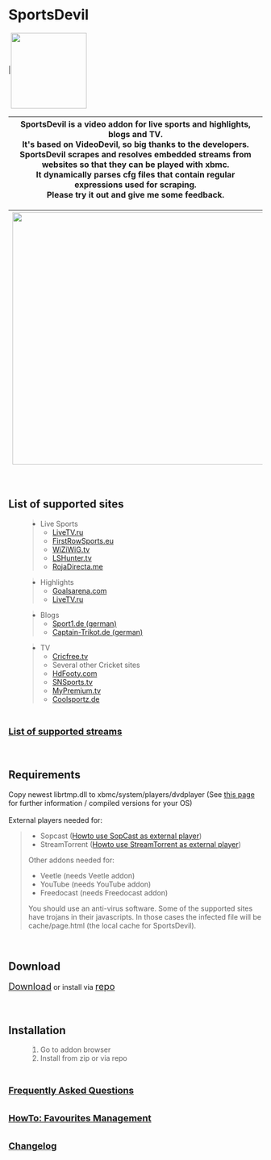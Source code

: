 # SportsDevil #
|<img width='150' align='center' height='150' src='http://s1.directupload.net/images/110424/he54f4fc.png'><table><thead><th>SportsDevil is a video addon for live sports and highlights, blogs and TV.<br>It's based on VideoDevil, so big thanks to the developers.<br>SportsDevil scrapes and resolves embedded streams from websites so that they can be played with xbmc.<br>It dynamically parses cfg files that contain regular expressions used for scraping.<br>Please try it out and give me some feedback.</th></thead><tbody></tbody></table>


<table><thead><th><a href='http://www.pic-upload.de/view-11304290/livetv.ru.menu.jpg.html'><img src='http://www7.pic-upload.de/06.09.11/lmo7inv6x5es.jpg' width='500></a'></th><th><a href='http://www.pic-upload.de/view-11304324/livetv.ru.highlights.jpg.html '><img src='http://www7.pic-upload.de/06.09.11/okrptesovi7.jpg' width='500></a'></th></thead><tbody></tbody></table>


<br>
<h2>List of supported sites</h2>
<ul>
<blockquote><li> Live Sports<br>
<ul>
<li> <a href='http://livetv.ru'>LiveTV.ru</a></li>
<li> <a href='http://www.thefirstrow.eu'>FirstRowSports.eu</a></li>
<li> <a href='http://www.wiziwig.tv'>WiZiWiG.tv</a></li>
<li> <a href='http://www.lshunter.tv'>LSHunter.tv</a></li>
<li> <a href='http://www.rojadirecta.me'>RojaDirecta.me</a></li>
</ul>
</li></blockquote>

<blockquote><li> Highlights<br>
<ul>
<li> <a href='http://www.goalsarena.com'>Goalsarena.com</a></li>
<li> <a href='http://livetv.ru'>LiveTV.ru</a></li>
</ul>
</li></blockquote>

<blockquote><li> Blogs<br>
<ul>
<li> <a href='http://www.sport1.de'>Sport1.de (german)</a></li>
<li> <a href='http://www.captain-trikot.de'>Captain-Trikot.de (german)</a></li>
</ul>
</li></blockquote>

<blockquote><li> TV<br>
<ul>
<li> <a href='http://www.cricfree.tv'>Cricfree.tv</a></li>
<li> Several other Cricket sites</li>
<li> <a href='http://www.hdfooty.com'>HdFooty.com</a></li>
<li> <a href='http://www.snsports.tv'>SNSports.tv</a></li>
<li> <a href='http://www.mypremium.tv'>MyPremium.tv</a></li>
<li> <a href='http://coolsportz.de'>Coolsportz.de</a></li>
</ul>
</li>
</ul>
<br></blockquote>

<a href='https://code.google.com/p/xbmc-development-with-passion/wiki/SportsDevil_Supported_Streams'><font size='4'><b>List of supported streams</b></font></a>
<br>
<br>
<br>
<h2>Requirements</h2>
Copy newest librtmp.dll to xbmc/system/players/dvdplayer (See <a href='http://wiki.xbmc.org/index.php?title=Librtmp'>this page</a> for further information / compiled versions for your OS)<br>
<br>
External players needed for:<br>
<blockquote><ul>
<li> Sopcast (<a href='http://forum.xbmc.org/showthread.php?t=108544'>Howto use SopCast as external player</a>)</li>
<li> StreamTorrent (<a href='http://forum.xbmc.org/showthread.php?t=108539'>Howto use StreamTorrent as external player</a>)</li>
</ul>
Other addons needed for:<br>
<ul>
<li> Veetle (needs Veetle addon)</li>
<li> YouTube (needs YouTube addon)</li>
<li> Freedocast (needs Freedocast addon)</li>
</ul>
You should use an anti-virus software. Some of the supported sites have trojans in their javascripts. In those cases the infected file will be cache/page.html (the local cache for SportsDevil).</blockquote>

<br>
<h2>Download</h2>
<a href='http://xbmc-development-with-passion.googlecode.com/svn/branches/repo/plugin.video.SportsDevil/'><font size='4'>Download</font></a>
or install via <a href='http://xbmc-development-with-passion.googlecode.com/files/repository.MaxMustermann.xbmc-1.0.1.zip'><font size='4'>repo</font></a><br>
<br>
<br>
<h2>Installation</h2>
<ol>
<blockquote><li> Go to addon browser</li>
<li> Install from zip or via repo</li>
</ol>
<br></blockquote>

<a href='http://code.google.com/p/xbmc-development-with-passion/wiki/SportsDevil_FAQ'><font size='4'><b>Frequently Asked Questions</b></font></a>
<br>
<br>
<br>
<a href='http://code.google.com/p/xbmc-development-with-passion/wiki/SportsDevil_Favourites'><font size='4'><b>HowTo: Favourites Management</b></font></a>
<br>
<br>
<br>
<a href='https://code.google.com/p/xbmc-development-with-passion/wiki/SportsDevil_Changelog'><font size='4'><b>Changelog</b></font></a>
